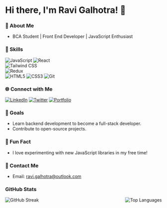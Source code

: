 # Hi there, I'm Ravi Galhotra! 👋

### 🌟 About Me
- BCA Student | Front End Developer | JavaScript Enthusiast

### 🚀 Skills
![JavaScript](https://img.shields.io/badge/JavaScript-F7DF1E?style=flat-square&logo=javascript&logoColor=black)
![React](https://img.shields.io/badge/React-61DAFB?style=flat-square&logo=react&logoColor=black)  
![Tailwind CSS](https://img.shields.io/badge/Tailwind_CSS-06B6D4?style=flat-square&logo=tailwind-css&logoColor=white)  
![Redux](https://img.shields.io/badge/Redux-764ABC?style=flat-square&logo=redux&logoColor=white)  
![HTML5](https://img.shields.io/badge/HTML5-E34F26?style=flat-square&logo=html5&logoColor=white)
![CSS3](https://img.shields.io/badge/CSS3-1572B6?style=flat-square&logo=css3&logoColor=white)
![Git](https://img.shields.io/badge/Git-F05032?style=flat-square&logo=git&logoColor=white)

### 🌐 Connect with Me
[![LinkedIn](https://img.shields.io/badge/LinkedIn-0077B5?style=flat-square&logo=linkedin&logoColor=white)](https://www.linkedin.com/in/galhotra-ravi/)
[![Twitter](https://img.shields.io/badge/Twitter-1DA1F2?style=flat-square&logo=twitter&logoColor=white)](https://x.com/ravigalhotra31)
[![Portfolio](https://img.shields.io/badge/Portfolio-000000?style=flat-square&logo=react&logoColor=white)](https://ravigalhotra.me)

### 🎯 Goals
- Learn backend development to become a full-stack developer.
- Contribute to open-source projects.

### 🌟 Fun Fact
- I love experimenting with new JavaScript libraries in my free time!

### 📧 Contact Me
- Email: ravi.galhotra@outlook.com

### GitHub Stats
<!-- GitHub Streak -->
<div>
    <img align="left" src="https://github-readme-streak-stats.herokuapp.com?user=galhotra-ravi&theme=transparent&hide_border=true&hide_total_contributions=true" alt="GitHub Streak" />
    <img align="right" src="https://github-readme-stats.vercel.app/api/top-langs/?username=galhotra-ravi&theme=transparent&hide_border=true" alt="Top Languages" />
</div>
